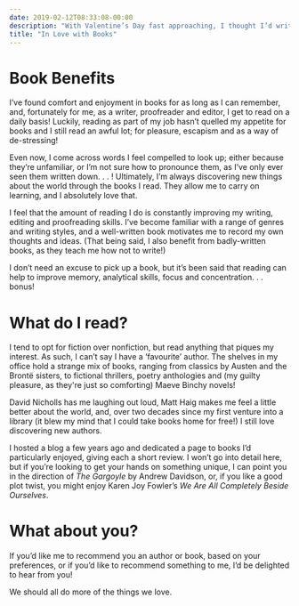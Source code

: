 ```yaml
---
date: 2019-02-12T08:33:08-00:00
description: "With Valentine’s Day fast approaching, I thought I’d write about something I love. . . reading!"
title: "In Love with Books"
---
```


# Book Benefits

I’ve found comfort and enjoyment in books for as long as I can remember, and, fortunately for me, as a writer, proofreader and editor, I get to read on a daily basis! Luckily, reading as part of my job hasn’t quelled my appetite for books and I still read an awful lot; for pleasure, escapism and as a way of de-stressing!

Even now, I come across words I feel compelled to look up; either because they’re unfamiliar, or I’m not sure how to pronounce them, as I’ve only ever seen them written down. . . ! Ultimately, I’m always discovering new things about the world through the books I read. They allow me to carry on learning, and I absolutely love that.

I feel that the amount of reading I do is constantly improving my writing, editing and proofreading skills. I’ve become familiar with a range of genres and writing styles, and a well-written book motivates me to record my own thoughts and ideas. (That being said, I also benefit from badly-written books, as they teach me how not to write!)

I don’t need an excuse to pick up a book, but it’s been said that reading can help to improve memory, analytical skills, focus and concentration. . . bonus!

# What do I read?

I tend to opt for fiction over nonfiction, but read anything that piques my interest. As such, I can’t say I have a ‘favourite’ author. The shelves in my office hold a strange mix of books, ranging from classics by Austen and the Brontë sisters, to fictional thrillers, poetry anthologies and (my guilty pleasure, as they're just so comforting) Maeve Binchy novels!

David Nicholls has me laughing out loud, Matt Haig makes me feel a little better about the world, and, over two decades since my first venture into a library (it blew my mind that I could take books home for free!) I still love discovering new authors.

I hosted a blog a few years ago and dedicated a page to books I’d particularly enjoyed, giving each a short review. I won’t go into detail here, but if you’re looking to get your hands on something unique, I can point you in the direction of _The Gargoyle_ by Andrew Davidson, or, if you like a good plot twist, you might enjoy Karen Joy Fowler’s _We Are All Completely Beside Ourselves_.

# What about you?

If you’d like me to recommend you an author or book, based on your preferences, or if you’d like to recommend something to me, I’d be delighted to hear from you!

We should all do more of the things we love.
